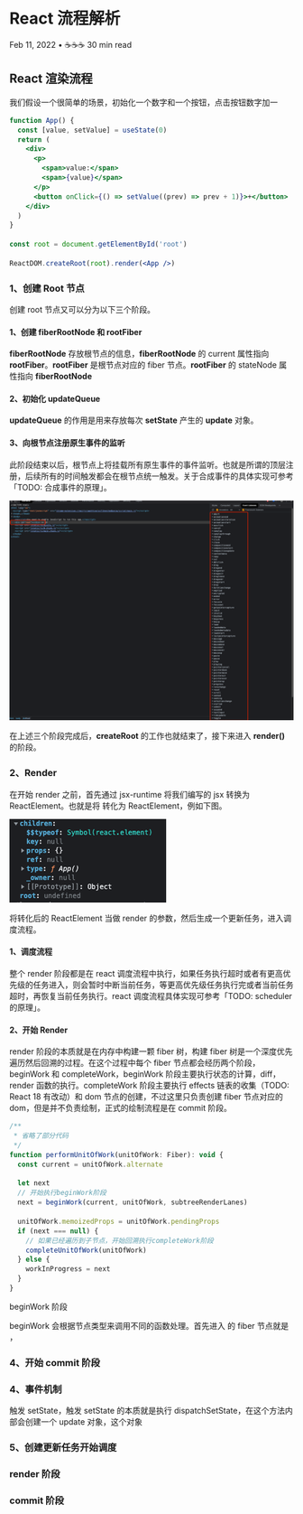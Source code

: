 # React 流程解析

Feb 11, 2022 • ☕️☕️☕️ 30 min read

## React 渲染流程

我们假设一个很简单的场景，初始化一个数字和一个按钮，点击按钮数字加一

```jsx
function App() {
  const [value, setValue] = useState(0)
  return (
    <div>
      <p>
        <span>value:</span>
        <span>{value}</span>
      </p>
      <button onClick={() => setValue((prev) => prev + 1)}>+</button>
    </div>
  )
}

const root = document.getElementById('root')

ReactDOM.createRoot(root).render(<App />)
```

### 1、创建 Root 节点

创建 root 节点又可以分为以下三个阶段。

#### 1、创建 fiberRootNode 和 rootFiber

**fiberRootNode** 存放根节点的信息，**fiberRootNode** 的 current 属性指向 **rootFiber**。**rootFiber** 是根节点对应的 fiber 节点。**rootFiber** 的 stateNode 属性指向 **fiberRootNode**

#### 2、初始化 updateQueue

**updateQueue** 的作用是用来存放每次 **setState** 产生的 **update** 对象。

#### 3、向根节点注册原生事件的监听

此阶段结束以后，根节点上将挂载所有原生事件的事件监听。也就是所谓的顶层注册，后续所有的时间触发都会在根节点统一触发。关于合成事件的具体实现可参考 「TODO: 合成事件的原理」。

![eventListener](/react-source-1/eventListener.png)

在上述三个阶段完成后，**createRoot** 的工作也就结束了，接下来进入 **render(<App />)** 的阶段。

### 2、Render

在开始 render 之前，首先通过 jsx-runtime 将我们编写的 jsx 转换为 ReactElement。也就是将 **<App />** 转化为 ReactElement，例如下图。

![reactElement](/react-source-1/reactElement.png)

将转化后的 ReactElement 当做 render 的参数，然后生成一个更新任务，进入调度流程。

#### 1、调度流程

整个 render 阶段都是在 react 调度流程中执行，如果任务执行超时或者有更高优先级的任务进入，则会暂时中断当前任务，等更高优先级任务执行完或者当前任务超时，再恢复当前任务执行。react 调度流程具体实现可参考「TODO: scheduler 的原理」。

#### 2、开始 Render

render 阶段的本质就是在内存中构建一颗 fiber 树，构建 fiber 树是一个深度优先遍历然后回溯的过程。在这个过程中每个 fiber 节点都会经历两个阶段，beginWork 和 completeWork，beginWork 阶段主要执行状态的计算，diff，render 函数的执行。completeWork 阶段主要执行 effects 链表的收集（TODO: React 18 有改动）和 dom 节点的创建，不过这里只负责创建 fiber 节点对应的 dom，但是并不负责绘制，正式的绘制流程是在 commit 阶段。

```js
/**
 * 省略了部分代码
 */
function performUnitOfWork(unitOfWork: Fiber): void {
  const current = unitOfWork.alternate

  let next
  // 开始执行beginWork阶段
  next = beginWork(current, unitOfWork, subtreeRenderLanes)

  unitOfWork.memoizedProps = unitOfWork.pendingProps
  if (next === null) {
    // 如果已经遍历到子节点，开始回溯执行completeWork阶段
    completeUnitOfWork(unitOfWork)
  } else {
    workInProgress = next
  }
}
```

beginWork 阶段

beginWork 会根据节点类型来调用不同的函数处理。首先进入  的 fiber 节点就是 <APP />，

<!-- 创建 update 对象，开始调度更新
创建 workInProgress
beginWork
计算状态
diff
completeUnitOfWork
创建 dom 实例 -->

### 4、开始 commit 阶段

### 4、事件机制

触发 setState，触发 setState 的本质就是执行 dispatchSetState，在这个方法内部会创建一个 update 对象，这个对象

### 5、创建更新任务开始调度

### render 阶段

### commit 阶段
